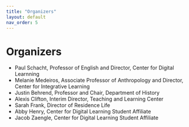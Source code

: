 ```yaml
---
title: "Organizers"
layout: default
nav_order: 5
---
```

# Organizers

- Paul Schacht, Professor of English and Director, Center for Digital Learnning
- Melanie Medeiros, Associate Professor of Anthropology and Director, Center for Integrative Learning
- Justin Behrend, Professor and Chair, Department of History
- Alexis Clifton, Interim Director, Teaching and Learning Center
- Sarah Frank, Director of Residence Life
- Abby Henry, Center for Digital Learning Student Affiliate
- Jacob Zaengle, Center for Digital Learning Student Affiliate
